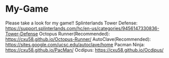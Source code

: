 # My-Game
Please take a look for my game!!
Splinterlands Tower Defense: https://support.splinterlands.com/hc/en-us/categories/9456147330836-Tower-Defense
Octopus Runner(Recommended): https://cxu58.github.io/Octopus-Runner/
AutoClave(Recommended): https://sites.google.com/ucsc.edu/autoclave/home
Pacman Ninja: https://cxu58.github.io/PacMan/
Ocdipus: https://cxu58.github.io/Ocdipus/
